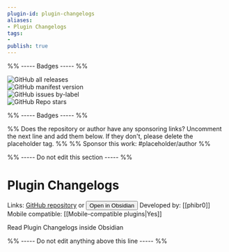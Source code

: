 ```yaml
---
plugin-id: plugin-changelogs
aliases:
- Plugin Changelogs
tags: 
- 
publish: true
---
```


%% ----- Badges ----- %%

![GitHub all releases](https://img.shields.io/github/downloads/phibr0/obsidian-plugin-changelogs/total?color=573E7A&logo=github&style=for-the-badge)   
![GitHub manifest version](https://img.shields.io/github/manifest-json/v/phibr0/obsidian-plugin-changelogs?color=573E7A&logo=github&style=for-the-badge)   
![GitHub issues by-label](https://img.shields.io/github/issues/phibr0/obsidian-plugin-changelogs/help%20wanted?color=573E7A&logo=github&style=for-the-badge)   
![GitHub Repo stars](https://img.shields.io/github/stars/phibr0/obsidian-plugin-changelogs?color=573E7A&logo=github&style=for-the-badge)

%% ----- Badges ----- %%

%% Does the repository or author have any sponsoring links? Uncomment the next line and add them below. If they don't, please delete the placeholder tag. %%
%% Sponsor this work: #placeholder/author %%

%% ----- Do not edit this section ----- %%

# Plugin Changelogs

Links: [GitHub repository](https://github.com/phibr0/obsidian-plugin-changelogs) or [<button id=HH>Open in Obsidian</button>](obsidian://goto-plugin?id=plugin-changelogs)
Developed by: [[phibr0]]
Mobile compatible: [[Mobile-compatible plugins|Yes]]

Read Plugin Changelogs inside Obsidian

%% ----- Do not edit anything above this line ----- %% 
